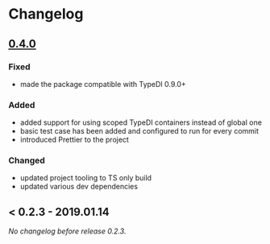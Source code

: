 # Changelog

## [0.4.0][v0.4.0]

### Fixed

- made the package compatible with TypeDI 0.9.0+

### Added

- added support for using scoped TypeDI containers instead of global one
- basic test case has been added and configured to run for every commit
- introduced Prettier to the project

### Changed

- updated project tooling to TS only build
- updated various dev dependencies

## < 0.2.3 - 2019.01.14

_No changelog before release 0.2.3._

[v0.4.0]: https://github.com/typeorm/typeorm-typedi-extensions/compare/v0.2.3...v0.4.0
